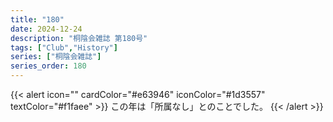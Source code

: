 ```yaml
---
title: "180"
date: 2024-12-24
description: "桐陰会雑誌 第180号"
tags: ["Club","History"]
series: ["桐陰会雑誌"]
series_order: 180
---
```


{{< alert icon="" cardColor="#e63946" iconColor="#1d3557" textColor="#f1faee" >}}
この年は「所属なし」とのことでした。
{{< /alert >}}